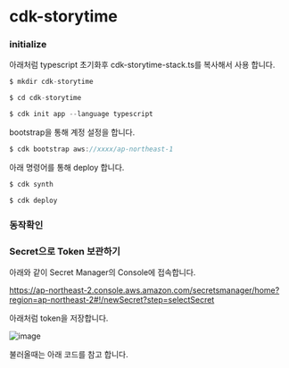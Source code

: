 # cdk-storytime

### initialize

아래처럼 typescript 초기화후 cdk-storytime-stack.ts를 복사해서 사용 합니다. 

```c
$ mkdir cdk-storytime

$ cd cdk-storytime

$ cdk init app --language typescript
```

bootstrap을 통해 계정 설정을 합니다. 

```c
$ cdk bootstrap aws://xxxx/ap-northeast-1 
````

아래 명령어를 통해 deploy 합니다. 

```c
$ cdk synth

$ cdk deploy
````

### 동작확인 

### Secret으로 Token 보관하기 

아래와 같이 Secret Manager의 Console에 접속합니다. 

https://ap-northeast-2.console.aws.amazon.com/secretsmanager/home?region=ap-northeast-2#!/newSecret?step=selectSecret

아래처럼 token을 저장합니다. 

![image](https://user-images.githubusercontent.com/52392004/159823693-af0b02ca-0871-48f7-9217-943e23f1eb56.png)

불러올때는 아래 코드를 참고 합니다. 

